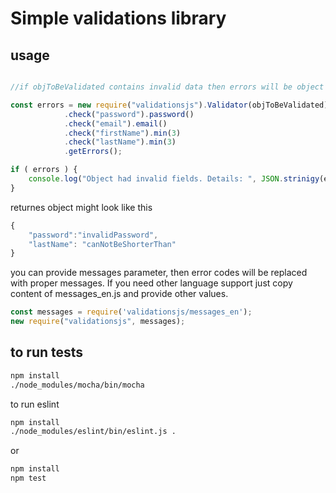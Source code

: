 Simple validations library
==========================

usage
-----

```javascript

//if objToBeValidated contains invalid data then errors will be object with invalid fields and messages, otherwise it will be false boolean value

const errors = new require("validationsjs").Validator(objToBeValidated)
            .check("password").password()
            .check("email").email()
            .check("firstName").min(3)
            .check("lastName").min(3)
            .getErrors();

if ( errors ) {
    console.log("Object had invalid fields. Details: ", JSON.strinigy(errors))
}
```

returnes object might look like this 
```javascript
{
    "password":"invalidPassword",
    "lastName": "canNotBeShorterThan"
}
```

you can provide messages parameter, then error codes will be replaced with proper messages.
If you need other language support just copy content of messages_en.js and provide other values.

```javascript
const messages = require('validationsjs/messages_en');
new require("validationsjs", messages);
```


to run tests
------------
```bash
npm install
./node_modules/mocha/bin/mocha
```

to run eslint
```bash
npm install
./node_modules/eslint/bin/eslint.js .
```
or
```bash
npm install
npm test
```